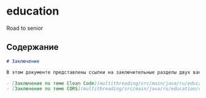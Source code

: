 # education
Road to senior

## Содержание

```markdown
# Заключение

В этом документе представлены ссылки на заключительные разделы двух важнейших тем.

- [Заключение по теме Clean Code](multithreading/src/main/java/ru/education/cleaner_code/conclusion.md)
- [Заключение по теме CORS](multithreading/src/main/java/ru/education/cors/conclusion.md)
```
